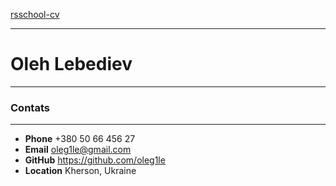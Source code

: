 [rsschool-cv](https://oleg1le.github.io/rsschool-cv/cv)
****

# Oleh Lebediev
****

### Contats
****

+ **Phone** +380 50 66 456 27
+ **Email** oleg1le@gmail.com
+ **GitHub** https://github.com/oleg1le
+ **Location** Kherson, Ukraine